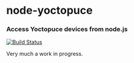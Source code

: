 ﻿node-yoctopuce
=========
### Access Yoctopuce devices from node.js
[![Build Status](https://secure.travis-ci.org/schlafsack/node-yoctopuce.png)](http://travis-ci.org/schlafsack/node-yoctopuce)

Very much a work in progress.